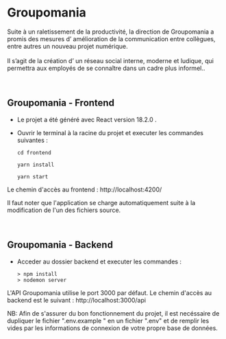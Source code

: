 # Groupomania 

Suite à un raletissement de la productivité, la direction de Groupomania a promis des mesures d’
amélioration de la communication entre collègues,
entre autres un nouveau projet numérique.</br></br>
Il s’agit de la création d’
un réseau social interne,
moderne et ludique, qui permettra aux employés de se connaître dans un cadre plus
informel..

<br/>

## Groupomania - Frontend

-  Le projet a été généré avec React  version 18.2.0 .

- Ouvrir le terminal à la racine du projet et executer les commandes suivantes :

    `cd frontend `

    `yarn install `

    `yarn start`
    

Le chemin d'accès au frontend : http://localhost:4200/

Il faut noter que l'application se charge automatiquement suite à la modification de l'un des fichiers source.

<br/>

## Groupomania - Backend


- Acceder au dossier backend et executer les commandes :  

      > npm install
      > nodemon server

L'API Groupomania utilise le port 3000 par défaut. Le chemin d'accès au backend est le suivant :
http://localhost:3000/api 

NB: Afin de s'assurer du bon fonctionnement du projet, il est necéssaire de dupliquer le fichier ".env.example " en un fichier ".env" et de remplir les vides par les informations de connexion de votre propre base de données. 
